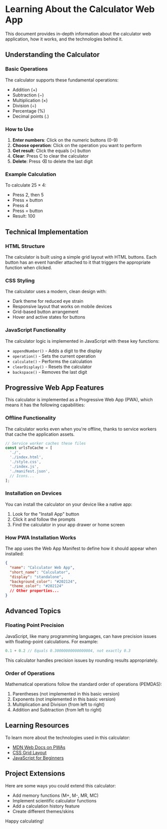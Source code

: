 # Learning About the Calculator Web App

This document provides in-depth information about the calculator web application, how it works, and the technologies behind it.

## Understanding the Calculator

### Basic Operations

The calculator supports these fundamental operations:
- Addition (+)
- Subtraction (−)
- Multiplication (×)
- Division (÷)
- Percentage (%)
- Decimal points (.)

### How to Use

1. **Enter numbers**: Click on the numeric buttons (0-9)
2. **Choose operation**: Click on the operation you want to perform
3. **Get result**: Click the equals (=) button
4. **Clear**: Press C to clear the calculator
5. **Delete**: Press ⌫ to delete the last digit

### Example Calculation

To calculate 25 × 4:
- Press 2, then 5
- Press × button
- Press 4
- Press = button
- Result: 100

## Technical Implementation

### HTML Structure

The calculator is built using a simple grid layout with HTML buttons. Each button has an event handler attached to it that triggers the appropriate function when clicked.

### CSS Styling

The calculator uses a modern, clean design with:
- Dark theme for reduced eye strain
- Responsive layout that works on mobile devices
- Grid-based button arrangement
- Hover and active states for buttons

### JavaScript Functionality

The calculator logic is implemented in JavaScript with these key functions:
- `appendNumber()` - Adds a digit to the display
- `operation()` - Sets the current operation
- `calculate()` - Performs the calculation
- `clearDisplay()` - Resets the calculator
- `backspace()` - Removes the last digit

## Progressive Web App Features

This calculator is implemented as a Progressive Web App (PWA), which means it has the following capabilities:

### Offline Functionality

The calculator works even when you're offline, thanks to service workers that cache the application assets.

```javascript
// Service worker caches these files
const urlsToCache = [
  './',
  './index.html',
  './style.css',
  './index.js',
  './manifest.json',
  // Icons...
];
```

### Installation on Devices

You can install the calculator on your device like a native app:
1. Look for the "Install App" button
2. Click it and follow the prompts
3. Find the calculator in your app drawer or home screen

### How PWA Installation Works

The app uses the Web App Manifest to define how it should appear when installed:

```json
{
  "name": "Calculator Web App",
  "short_name": "Calculator",
  "display": "standalone",
  "background_color": "#202124",
  "theme_color": "#202124"
  // Other properties...
}
```

## Advanced Topics

### Floating Point Precision

JavaScript, like many programming languages, can have precision issues with floating-point calculations. For example:

```javascript
0.1 + 0.2 // Equals 0.30000000000000004, not exactly 0.3
```

This calculator handles precision issues by rounding results appropriately.

### Order of Operations

Mathematical operations follow the standard order of operations (PEMDAS):
1. Parentheses (not implemented in this basic version)
2. Exponents (not implemented in this basic version)
3. Multiplication and Division (from left to right)
4. Addition and Subtraction (from left to right)

## Learning Resources

To learn more about the technologies used in this calculator:

- [MDN Web Docs on PWAs](https://developer.mozilla.org/en-US/docs/Web/Progressive_web_apps)
- [CSS Grid Layout](https://developer.mozilla.org/en-US/docs/Web/CSS/CSS_Grid_Layout)
- [JavaScript for Beginners](https://developer.mozilla.org/en-US/docs/Learn/JavaScript)

## Project Extensions

Here are some ways you could extend this calculator:
- Add memory functions (M+, M-, MR, MC)
- Implement scientific calculator functions
- Add a calculation history feature
- Create different themes/skins

Happy calculating!
